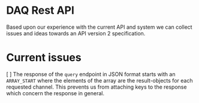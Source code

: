 # DAQ Rest API

Based upon our experience with the current API and system we can collect issues
and ideas towards an API version 2 specification.

# Current issues

[ ] The response of the `query` endpoint in JSON format starts with an `ARRAY_START`
    where the elements of the array are the result-objects for each requested channel.
    This prevents us from attaching keys to the response which concern the response
    in general.
